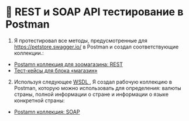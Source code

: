 #  🔗 REST и SOAP API тестирование в Postman

1) Я протестировал все методы, предусмотренные для https://petstore.swagger.io/ в Postman и создал соответствующие коллекции.:
 <ul>
<li>  <a href="https://www.postman.com/restless-flare-373008/workspace/my-workspace/collection/24530753-c7f3e8a0-3f35-465e-9dc3-2df2349e7865?action=share&creator=24530753"> Postamn коллекция для зоомагазина: REST </a>  </li>
<li>  <a href="https://docs.google.com/spreadsheets/d/1CEuB9QyrD4fQRq4-l2b6O66Chm0DGuoDUOwjAjnaaYM/edit?gid=0#gid=0"> Тест-кейсы для блока «магазин» </a>   </li>
</ul>

2) Используя следующее <a href="http://webservices.oorsprong.org/websamples.countryinfo/CountryInfoService.wso?WSDL"> WSDL </a>, Я создал рабочую коллекцию в Postman, которую можно использовать для определения: валюты страны, полной информации о стране и информации о языке конкретной страны: 
 <ul>
<li> <a href="https://www.postman.com/restless-flare-373008/workspace/my-workspace/collection/24530753-c2e2bdaf-3571-4854-a5bc-3906599b7746"> Postamn коллекция: SOAP</a>   </li>
</ul>

